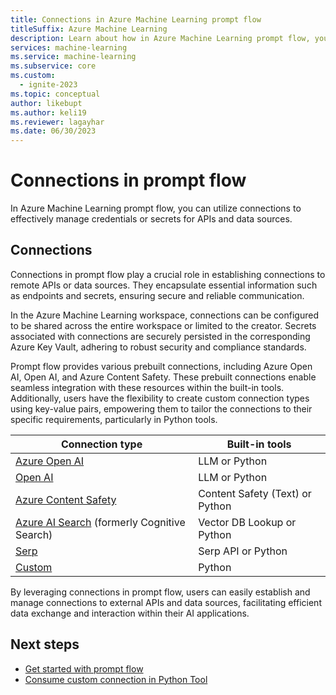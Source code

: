 ```yaml
---
title: Connections in Azure Machine Learning prompt flow
titleSuffix: Azure Machine Learning
description: Learn about how in Azure Machine Learning prompt flow, you can utilize connections to effectively manage credentials or secrets for APIs and data sources.
services: machine-learning
ms.service: machine-learning
ms.subservice: core
ms.custom:
  - ignite-2023
ms.topic: conceptual
author: likebupt
ms.author: keli19
ms.reviewer: lagayhar
ms.date: 06/30/2023
---
```


# Connections in prompt flow

In Azure Machine Learning prompt flow, you can utilize connections to effectively manage credentials or secrets for APIs and data sources.

## Connections

Connections in prompt flow play a crucial role in establishing connections to remote APIs or data sources. They encapsulate essential information such as endpoints and secrets, ensuring secure and reliable communication.

In the Azure Machine Learning workspace, connections can be configured to be shared across the entire workspace or limited to the creator. Secrets associated with connections are securely persisted in the corresponding Azure Key Vault, adhering to robust security and compliance standards.

Prompt flow provides various prebuilt connections, including Azure Open AI, Open AI, and Azure Content Safety. These prebuilt connections enable seamless integration with these resources within the built-in tools. Additionally, users have the flexibility to create custom connection types using key-value pairs, empowering them to tailor the connections to their specific requirements, particularly in Python tools.

| Connection type                                              | Built-in tools                  |
| ------------------------------------------------------------ | ------------------------------- |
| [Azure Open AI](https://azure.microsoft.com/products/cognitive-services/openai-service) | LLM or Python                   |
| [Open AI](https://openai.com/)                               | LLM or Python                   |
| [Azure Content Safety](https://aka.ms/acs-doc)               | Content Safety (Text) or Python |
| [Azure AI Search](https://azure.microsoft.com/products/search) (formerly Cognitive Search) | Vector DB Lookup or Python      |
| [Serp](https://serpapi.com/)                                 | Serp API or Python              |
| [Custom](./tools-reference/python-tool.md#how-to-consume-custom-connection-in-python-tool)                                                       | Python                          |

By leveraging connections in prompt flow, users can easily establish and manage connections to external APIs and data sources, facilitating efficient data exchange and interaction within their AI applications.

## Next steps

- [Get started with prompt flow](get-started-prompt-flow.md)
- [Consume custom connection in Python Tool](./tools-reference/python-tool.md#how-to-consume-custom-connection-in-python-tool)
